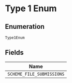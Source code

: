 
# Type 1 Enum

## Enumeration

`Type1Enum`

## Fields

| Name |
|  --- |
| `SCHEME_FILE_SUBMISSIONS` |

